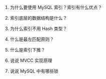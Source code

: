 1. 为什么要使用 MySQL 索引？索引有什么优点？

    

2. 索引底层的数据结构是什么？

   

3. 为什么索引不用 Hash 类型？

    

4. 什么是最左匹配原则？

    

5. 什么是索引下推？

    

6. 说说 MVCC 实现原理

    

7. 说说 MySQL 中有哪些锁

     

     